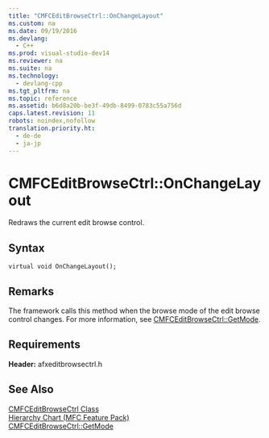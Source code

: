 ```yaml
---
title: "CMFCEditBrowseCtrl::OnChangeLayout"
ms.custom: na
ms.date: 09/19/2016
ms.devlang: 
  - C++
ms.prod: visual-studio-dev14
ms.reviewer: na
ms.suite: na
ms.technology: 
  - devlang-cpp
ms.tgt_pltfrm: na
ms.topic: reference
ms.assetid: b6d8a20b-be3f-49db-8499-0783c55a756d
caps.latest.revision: 11
robots: noindex,nofollow
translation.priority.ht: 
  - de-de
  - ja-jp
---
```

# CMFCEditBrowseCtrl::OnChangeLayout
Redraws the current edit browse control.  
  
## Syntax  
  
```  
virtual void OnChangeLayout();  
```  
  
## Remarks  
 The framework calls this method when the browse mode of the edit browse control changes. For more information, see [CMFCEditBrowseCtrl::GetMode](../vs140/CMFCEditBrowseCtrl--GetMode.md).  
  
## Requirements  
 **Header:** afxeditbrowsectrl.h  
  
## See Also  
 [CMFCEditBrowseCtrl Class](../vs140/CMFCEditBrowseCtrl-Class.md)   
 [Hierarchy Chart (MFC Feature Pack)](../vs140/Hierarchy-Chart.md)   
 [CMFCEditBrowseCtrl::GetMode](../vs140/CMFCEditBrowseCtrl--GetMode.md)